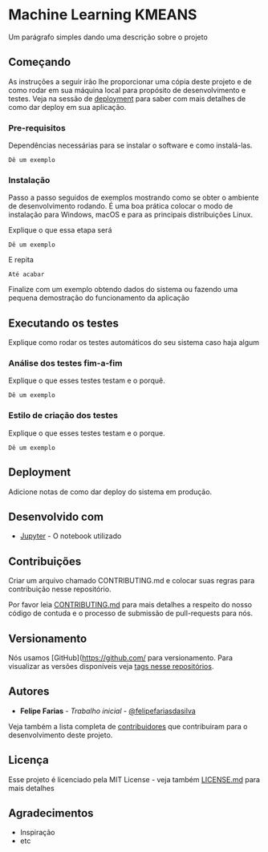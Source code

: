# Machine Learning KMEANS

Um parágrafo simples dando uma descrição sobre o projeto 

## Começando

As instruções a seguir irão lhe proporcionar uma cópia deste projeto e de como rodar em sua máquina local para propósito de desenvolvimento e testes. Veja na sessão de [deployment](#Deployment) para saber com mais detalhes de como dar deploy em sua aplicação.

### Pre-requisitos

Dependências necessárias para se instalar o software e como instalá-las.

```
Dê um exemplo
```

### Instalação

Passo a passo seguidos de exemplos mostrando como se obter o ambiente de desenvolvimento rodando. É uma boa prática colocar o modo de instalação para Windows, macOS e para as principais distribuições Linux.

Explique o que essa etapa será
```
Dê um exemplo
```

E repita

```
Até acabar
```

Finalize com um exemplo obtendo dados do sistema ou fazendo uma pequena demostração do funcionamento da aplicação


## Executando os testes

Explique como rodar os testes automáticos do seu sistema caso haja algum


### Análise dos testes fim-a-fim

Explique o que esses testes testam e o porquê.

```
Dê um exemplo
```

### Estilo de criação dos testes

Explique o que esses testes testam e o porque.

```
Dê um exemplo
```

## Deployment

Adicione notas de como dar deploy do sistema em produção.

## Desenvolvido com
* [Jupyter](https://jupyter.org/install) - O notebook utilizado

## Contribuições

Criar um arquivo chamado CONTRIBUTING.md e colocar suas regras para contribuição nesse repositório.

Por favor leia [CONTRIBUTING.md]() para mais detalhes a respeito do nosso código de contuda e o processo de submissão de pull-requests para nós.

## Versionamento

Nós usamos [GitHub](https://github.com/ para versionamento. Para visualizar as versões disponíveis veja [tags nesse repositórios](https://github.com/your/project/tags).  

## Autores

* **Felipe Farias** - *Trabalho inicial* - [@felipefariasdasilva](https://github.com/felipefariasdasilva)

Veja também a lista completa de [contribuidores](https://github.com/your/project/contributors) que contribuiram para o desenvolvimento deste projeto.

## Licença

Esse projeto é licenciado pela MIT License - veja também [LICENSE.md](LICENSE.md) para mais detalhes

## Agradecimentos

* Inspiração
* etc
